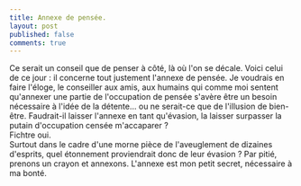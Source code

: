 ```yaml
---
title: Annexe de pensée.
layout: post
published: false
comments: true
---
```

Ce serait un conseil que de penser à côté, là où l'on se décale. Voici celui de ce jour : il concerne tout justement l'annexe de pensée. Je voudrais en faire l'éloge, le conseiller aux amis, aux humains qui comme moi sentent qu'annexer une partie de l'occupation de pensée s'avère être un besoin nécessaire à l'idée de la détente… ou ne serait-ce que de l'illusion de bien-être. Faudrait-il laisser l'annexe en tant qu'évasion, la laisser surpasser la putain d'occupation censée m'accaparer ?  
Fichtre oui.  
Surtout dans le cadre d'une morne pièce de l'aveuglement de dizaines d'esprits, quel étonnement proviendrait donc de leur évasion ? Par pitié, prenons un crayon et annexons. L'annexe est mon petit secret, nécessaire à ma bonté.